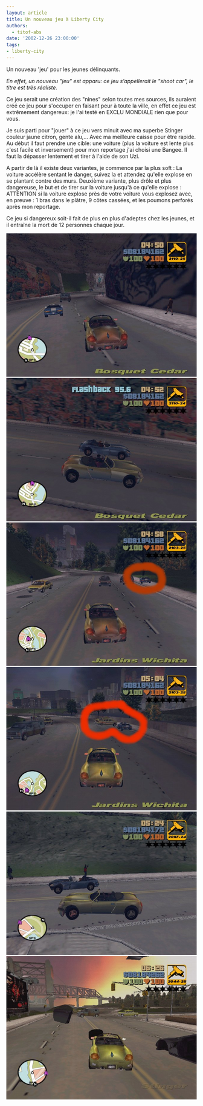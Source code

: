 ```yaml
---
layout: article
title: Un nouveau jeu à Liberty City
authors:
  - titof-abs
date: '2002-12-26 23:00:00'
tags:
- liberty-city
---
```


Un nouveau 'jeu' pour les jeunes délinquants.

_En effet, un nouveau "jeu" est apparu: ce jeu s’appellerait le "shoot car", le titre est très réaliste._

Ce jeu serait une création des "nines" selon toutes mes sources, ils auraient créé ce jeu pour s'occuper en faisant peur à toute la ville, en effet ce jeu est extrêmement dangereux: je l'ai testé en EXCLU MONDIALE rien que pour vous.

Je suis parti pour "jouer" à ce jeu vers minuit avec ma superbe Stinger couleur jaune citron, gente alu,... Avec ma meilleure caisse pour être rapide. Au début il faut prendre une cible: une voiture (plus la voiture est lente plus c'est facile et inversement) pour mon reportage j'ai choisi une Bangee. Il faut la dépasser lentement et tirer à l'aide de son Uzi.

A partir de là il existe deux variantes, je commence par la plus soft : La voiture accélère sentant le danger, suivez la et attendez qu'elle explose en se plantant contre des murs. Deuxième variante, plus drôle et plus dangereuse, le but et de tirer sur la voiture jusqu'à ce qu'elle explose : ATTENTION si la voiture explose près de votre voiture vous explosez avec, en preuve : 1 bras dans le plâtre, 9 côtes cassées, et les poumons perforés après mon reportage.

Ce jeu si dangereux soit-il fait de plus en plus d'adeptes chez les jeunes, et il entraîne la mort de 12 personnes chaque jour.

![](/content/images/v1/user24/Asport_1.jpg)
![](/content/images/v1/user24/Asport_2.jpg)
![](/content/images/v1/user24/Asport_3.jpg)
![](/content/images/v1/user24/Asport_4.jpg)
![](/content/images/v1/user24/Asport_5.jpg)
![](/content/images/v1/user24/Asport_7.jpg)
